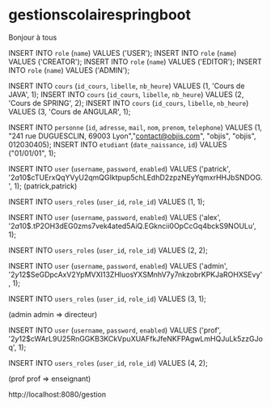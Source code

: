 # gestionscolairespringboot
Bonjour à tous


INSERT INTO `role` (`name`) VALUES ('USER');
INSERT INTO `role` (`name`) VALUES ('CREATOR');
INSERT INTO `role` (`name`) VALUES ('EDITOR');
INSERT INTO `role` (`name`) VALUES ('ADMIN');

INSERT INTO `cours` (`id_cours`, `libelle`, `nb_heure`) VALUES (1, 'Cours de JAVA', 1);
INSERT INTO `cours` (`id_cours`, `libelle`, `nb_heure`) VALUES (2, 'Cours de SPRING', 2);
INSERT INTO `cours` (`id_cours`, `libelle`, `nb_heure`) VALUES (3, 'Cours de ANGULAR', 1);


INSERT INTO `personne` (`id`, `adresse`, `mail`, `nom`, `prenom`, `telephone`) VALUES (1, "241 rue DUGUESCLIN,
69003 Lyon","contact@objis.com", "objis", "objis", 012030405);
INSERT INTO `etudiant` (`date_naissance`, `id`) VALUES ("01/01/01", 1);

INSERT INTO `user` (`username`, `password`, `enabled`) VALUES ('patrick', '$2a$10$cTUErxQqYVyU2qmQGIktpup5chLEdhD2zpzNEyYqmxrHHJbSNDOG.', 1);
(patrick,patrick)

INSERT INTO `users_roles` (`user_id`, `role_id`) VALUES (1, 1);

INSERT INTO `user` (`username`, `password`, `enabled`) VALUES ('alex', '$2a$10$.tP2OH3dEG0zms7vek4ated5AiQ.EGkncii0OpCcGq4bckS9NOULu', 1);

INSERT INTO `users_roles` (`user_id`, `role_id`) VALUES (2, 2);

INSERT INTO `user` (`username`, `password`, `enabled`) VALUES ('admin', '$2y$12$SeGDpcAxV2YpMVXI13ZHluosYXSMnhV7y7nkzobrKPKJaROHXSEvy', 1);

INSERT INTO `users_roles` (`user_id`, `role_id`) VALUES (3, 1);

(admin admin => directeur)

INSERT INTO `user` (`username`, `password`, `enabled`) VALUES ('prof', '$2y$12$cWArL9U25RnGGKB3KCkVpuXUAFfkJfeNKFPAgwLmHQJuLk5zzGJoq', 1);

INSERT INTO `users_roles` (`user_id`, `role_id`) VALUES (4, 2);


(prof prof => enseignant)

http://localhost:8080/gestion
